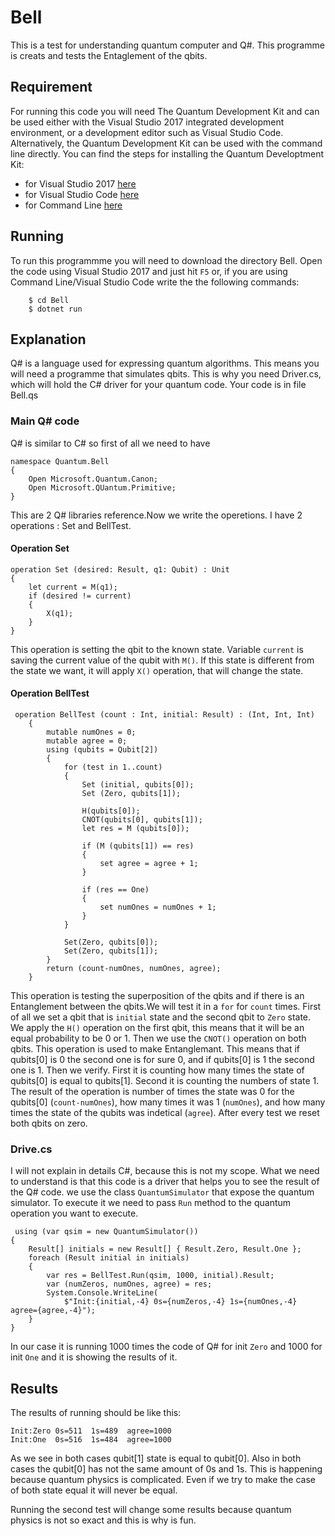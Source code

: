# Bell

This is a test for understanding quantum computer and Q#. This programme is creats and tests the Entaglement of the qbits.

## Requirement
For running this code you will need The Quantum Development Kit and can be used either with the Visual Studio 2017 integrated development environment, or a development editor such as Visual Studio Code. Alternatively, the Quantum Development Kit can be used with the command line directly. You can find the steps for installing the Quantum Developtment Kit:
* for Visual Studio 2017 [here](https://docs.microsoft.com/en-us/quantum/install-guide/vs-2017?view=qsharp-preview)
* for Visual Studio Code [here](https://docs.microsoft.com/en-us/quantum/install-guide/vs-code?view=qsharp-preview)
* for Command Line [here](https://docs.microsoft.com/en-us/quantum/install-guide/command-line?view=qsharp-preview)

## Running 
To run this programmme you will need to download the directory Bell. Open the code using Visual Studio 2017 and just hit `F5` or, if you are using Command Line/Visual Studio Code write the the following commands:
`````````````
	$ cd Bell
	$ dotnet run
`````````````
## Explanation 
Q# is a language used for expressing quantum algorithms. This means you will need a programme that simulates qbits. This is why you need Driver.cs, which will hold the C# driver for your quantum code. Your code is in file Bell.qs

### Main Q# code 
Q# is similar to C# so first of all we need to have 
``````````````````````````````````````
namespace Quantum.Bell
{
	Open Microsoft.Quantum.Canon;
	Open Microsoft.QUantum.Primitive;
}
``````````````````````````````````````
This are 2 Q# libraries reference.Now we write the operetions. I have 2 operations : Set and BellTest.

#### Operation Set 
`````````````````````````````````````````````````
operation Set (desired: Result, q1: Qubit) : Unit
{
    let current = M(q1);
    if (desired != current)
    {
        X(q1);
    }
}
`````````````````````````````````````````````````
This operation is setting the qbit to the known state. Variable `current` is saving the current value of the qubit with `M()`. If this state is different from the state we want, it will apply `X()` operation, that will change the state.

#### Operation BellTest
````````````````````````````````````````````````````````````````````
 operation BellTest (count : Int, initial: Result) : (Int, Int, Int)
    {
        mutable numOnes = 0;
        mutable agree = 0;
        using (qubits = Qubit[2])
        {
            for (test in 1..count)
            {
                Set (initial, qubits[0]);
                Set (Zero, qubits[1]);

                H(qubits[0]);
                CNOT(qubits[0], qubits[1]);
                let res = M (qubits[0]);
                
                if (M (qubits[1]) == res) 
                {   
                    set agree = agree + 1;
                }

                if (res == One)
                {
                    set numOnes = numOnes + 1;
                }
            }

            Set(Zero, qubits[0]);
            Set(Zero, qubits[1]);
        }
        return (count-numOnes, numOnes, agree);
    }
````````````````````````````````````````````````````````````````````
This operation is testing the superposition of the qbits and if there is an Entanglement between the qbits.We will test it in a ` for ` for `count` times. First of all we set a qbit that is `initial` state and the second qbit to `Zero` state. We apply the `H()` operation on the first qbit, this means that it will be an equal probability to be 0 or 1. Then we use the `CNOT()` operation on both qbits. This operation is used to make Entanglemant. This means that if qubits[0] is 0 the second one is for sure 0, and if qubits[0] is 1 the second one is 1. Then we verify. First it is counting how many times the state of qubits[0] is equal to qubits[1]. Second it is counting the numbers of state 1. The result of the operation is number of times the state was 0 for the qubits[0]  (`count-numOnes`), how many times it was 1 (`numOnes`), and how many times the state of the qubits was indetical (`agree`). After every test we reset both qbits on zero.

### Drive.cs
I will not explain in details C#, because this is not my scope. What we need to understand is that this code is a driver that helps you to see the result of the Q# code. we use the class ` QuantumSimulator ` that expose the quantum simulator. To execute it we need to pass `Run` method to the quantum operation you want to execute.
`````````````````````````````````````````````````````````````````
 using (var qsim = new QuantumSimulator())
{
    Result[] initials = new Result[] { Result.Zero, Result.One };
    foreach (Result initial in initials)
    {
        var res = BellTest.Run(qsim, 1000, initial).Result;
        var (numZeros, numOnes, agree) = res;
        System.Console.WriteLine(
            $"Init:{initial,-4} 0s={numZeros,-4} 1s={numOnes,-4} agree={agree,-4}");
    }
}
`````````````````````````````````````````````````````````````````
In our case it is running 1000 times the code of Q# for init `Zero` and 1000 for init `One` and it is showing the results of it.

## Results
The results of running should be like this:
````````````````````````````````````
Init:Zero 0s=511  1s=489  agree=1000
Init:One  0s=516  1s=484  agree=1000
````````````````````````````````````
As we see in both cases qubit[1] state is equal to qubit[0]. Also in both cases the qubit[0] has not the same amount of 0s and 1s. This is happening because quantum physics is complicated. Even if we try to make the case of both state equal it will never be equal.

Running the second test will change some results because quantum physics is not so exact and this is why is fun.
